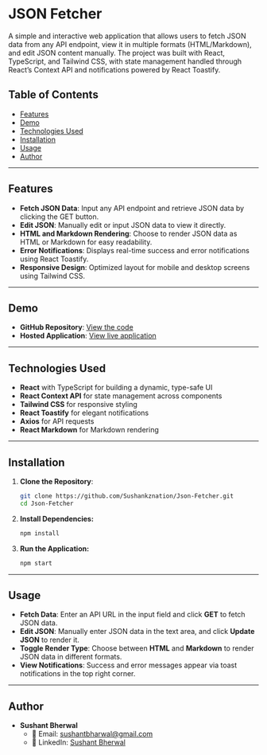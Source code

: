 # JSON Fetcher

A simple and interactive web application that allows users to fetch JSON data from any API endpoint, view it in multiple formats (HTML/Markdown), and edit JSON content manually. The project was built with React, TypeScript, and Tailwind CSS, with state management handled through React’s Context API and notifications powered by React Toastify.

## Table of Contents
- [Features](#features)
- [Demo](#demo)
- [Technologies Used](#technologies-used)
- [Installation](#installation)
- [Usage](#usage)
- [Author](#author)
---

## Features

- **Fetch JSON Data**: Input any API endpoint and retrieve JSON data by clicking the GET button.
- **Edit JSON**: Manually edit or input JSON data to view it directly.
- **HTML and Markdown Rendering**: Choose to render JSON data as HTML or Markdown for easy readability.
- **Error Notifications**: Displays real-time success and error notifications using React Toastify.
- **Responsive Design**: Optimized layout for mobile and desktop screens using Tailwind CSS.

---

## Demo

- **GitHub Repository**: [View the code](https://github.com/Sushankznation/Json-Fetcher)
- **Hosted Application**: [View live application](https://json-fetcher-nine.vercel.app/)

---

## Technologies Used

- **React** with TypeScript for building a dynamic, type-safe UI
- **React Context API** for state management across components
- **Tailwind CSS** for responsive styling
- **React Toastify** for elegant notifications
- **Axios** for API requests
- **React Markdown** for Markdown rendering

---

## Installation

1. **Clone the Repository**:
   ```bash
   git clone https://github.com/Sushankznation/Json-Fetcher.git
   cd Json-Fetcher
2. **Install Dependencies:**
   ```bash 
   npm install
3. **Run the Application:**
   ```bash 
   npm start
---
## Usage

- **Fetch Data**: Enter an API URL in the input field and click **GET** to fetch JSON data.
- **Edit JSON**: Manually enter JSON data in the text area, and click **Update JSON** to render it.
- **Toggle Render Type**: Choose between **HTML** and **Markdown** to render JSON data in different formats.
- **View Notifications**: Success and error messages appear via toast notifications in the top right corner.
---
## Author

- **Sushant Bherwal**
  - 📧 Email: [sushantbharwal@gmail.com](mailto:sushantbharwal@gmail.com)
  - 💼 LinkedIn: [Sushant Bherwal](https://www.linkedin.com/in/sushantbherwal/)
